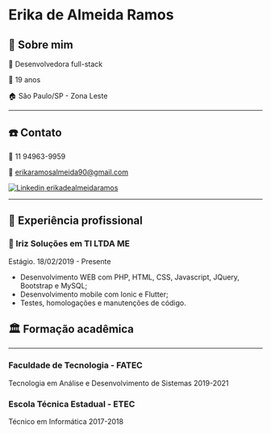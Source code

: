 # Erika de Almeida Ramos


## :pencil: Sobre mim

:dart: Desenvolvedora full-stack

:girl: 19 anos

:house: São Paulo/SP - Zona Leste

----

## :telephone: Contato

:iphone: 11 94963-9959

:email: erikaramosalmeida90@gmail.com

[![Linkedin](https://i.stack.imgur.com/gVE0j.png) erikadealmeidaramos](https://www.linkedin.com/in/erikadealmeidaramos/)
&nbsp;

----

## :briefcase: Experiência profissional

### :office: Iriz Soluções em TI LTDA ME

Estágio. 18/02/2019 - Presente
* Desenvolvimento WEB com PHP, HTML, CSS, Javascript, JQuery, Bootstrap e MySQL;
* Desenvolvimento mobile com Ionic e Flutter;
* Testes, homologações e manutenções de código.

## :classical_building: Formação acadêmica

----

### Faculdade de Tecnologia - FATEC
Tecnologia em Análise e Desenvolvimento de Sistemas 2019-2021

### Escola Técnica Estadual - ETEC
Técnico em Informática 2017-2018



